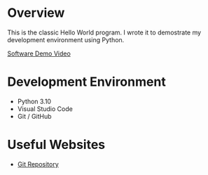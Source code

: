 # Overview

This is the classic Hello World program. I wrote it to demostrate my development environment using Python.

[Software Demo Video](http://youtube.link.goes.here)

# Development Environment

* Python 3.10
* Visual Studio Code
* Git / GitHub

# Useful Websites

* [Git Repository](https://github.com/medve1343/HelloWorld)
